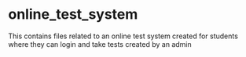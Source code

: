 # online_test_system
This contains files related to an online test system created for students where they can login and take tests created by an admin
